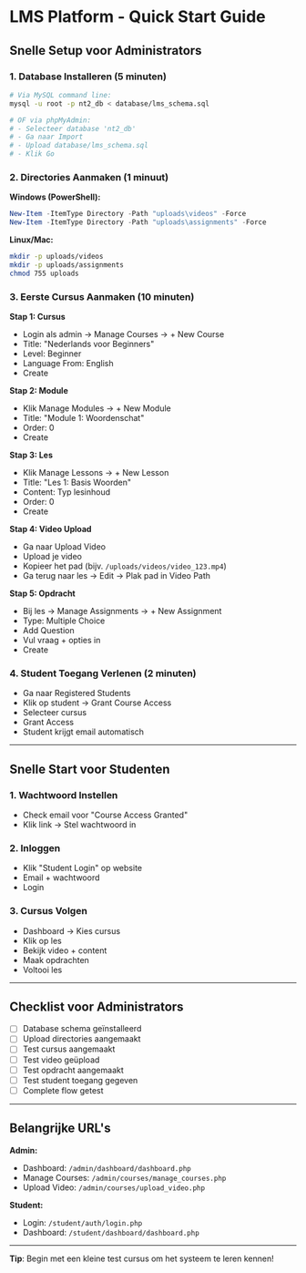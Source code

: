 # LMS Platform - Quick Start Guide

## Snelle Setup voor Administrators

### 1. Database Installeren (5 minuten)

```bash
# Via MySQL command line:
mysql -u root -p nt2_db < database/lms_schema.sql

# OF via phpMyAdmin:
# - Selecteer database 'nt2_db'
# - Ga naar Import
# - Upload database/lms_schema.sql
# - Klik Go
```

### 2. Directories Aanmaken (1 minuut)

**Windows (PowerShell):**
```powershell
New-Item -ItemType Directory -Path "uploads\videos" -Force
New-Item -ItemType Directory -Path "uploads\assignments" -Force
```

**Linux/Mac:**
```bash
mkdir -p uploads/videos
mkdir -p uploads/assignments
chmod 755 uploads
```

### 3. Eerste Cursus Aanmaken (10 minuten)

**Stap 1: Cursus**
- Login als admin → Manage Courses → + New Course
- Title: "Nederlands voor Beginners"
- Level: Beginner
- Language From: English
- Create

**Stap 2: Module**
- Klik Manage Modules → + New Module
- Title: "Module 1: Woordenschat"
- Order: 0
- Create

**Stap 3: Les**
- Klik Manage Lessons → + New Lesson
- Title: "Les 1: Basis Woorden"
- Content: Typ lesinhoud
- Order: 0
- Create

**Stap 4: Video Upload**
- Ga naar Upload Video
- Upload je video
- Kopieer het pad (bijv. `/uploads/videos/video_123.mp4`)
- Ga terug naar les → Edit → Plak pad in Video Path

**Stap 5: Opdracht**
- Bij les → Manage Assignments → + New Assignment
- Type: Multiple Choice
- Add Question
- Vul vraag + opties in
- Create

### 4. Student Toegang Verlenen (2 minuten)

- Ga naar Registered Students
- Klik op student → Grant Course Access
- Selecteer cursus
- Grant Access
- Student krijgt email automatisch

---

## Snelle Start voor Studenten

### 1. Wachtwoord Instellen
- Check email voor "Course Access Granted"
- Klik link → Stel wachtwoord in

### 2. Inloggen
- Klik "Student Login" op website
- Email + wachtwoord
- Login

### 3. Cursus Volgen
- Dashboard → Kies cursus
- Klik op les
- Bekijk video + content
- Maak opdrachten
- Voltooi les

---

## Checklist voor Administrators

- [ ] Database schema geïnstalleerd
- [ ] Upload directories aangemaakt
- [ ] Test cursus aangemaakt
- [ ] Test video geüpload
- [ ] Test opdracht aangemaakt
- [ ] Test student toegang gegeven
- [ ] Complete flow getest

---

## Belangrijke URL's

**Admin:**
- Dashboard: `/admin/dashboard/dashboard.php`
- Manage Courses: `/admin/courses/manage_courses.php`
- Upload Video: `/admin/courses/upload_video.php`

**Student:**
- Login: `/student/auth/login.php`
- Dashboard: `/student/dashboard/dashboard.php`

---

**Tip**: Begin met een kleine test cursus om het systeem te leren kennen!

